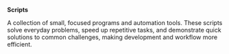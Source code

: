 **Scripts**  

A collection of small, focused programs and automation tools. These scripts solve everyday problems, speed up repetitive tasks, and demonstrate quick solutions to common challenges, making development and workflow more efficient.
